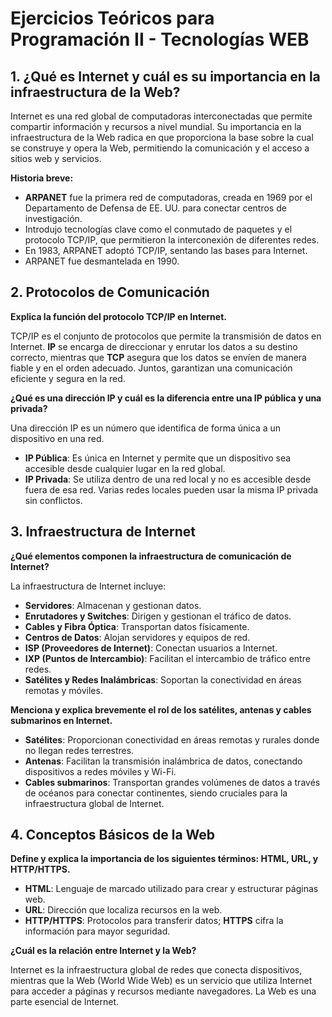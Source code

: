# Ejercicios Teóricos para Programación II - Tecnologías WEB

## 1. ¿Qué es Internet y cuál es su importancia en la infraestructura de la Web?

Internet es una red global de computadoras interconectadas que permite compartir información y recursos a nivel mundial. Su importancia en la infraestructura de la Web radica en que proporciona la base sobre la cual se construye y opera la Web, permitiendo la comunicación y el acceso a sitios web y servicios.

**Historia breve:**

- **ARPANET** fue la primera red de computadoras, creada en 1969 por el Departamento de Defensa de EE. UU. para conectar centros de investigación.
- Introdujo tecnologías clave como el conmutado de paquetes y el protocolo TCP/IP, que permitieron la interconexión de diferentes redes.
- En 1983, ARPANET adoptó TCP/IP, sentando las bases para Internet.
- ARPANET fue desmantelada en 1990.

## 2. Protocolos de Comunicación

**Explica la función del protocolo TCP/IP en Internet.**

TCP/IP es el conjunto de protocolos que permite la transmisión de datos en Internet. **IP** se encarga de direccionar y enrutar los datos a su destino correcto, mientras que **TCP** asegura que los datos se envíen de manera fiable y en el orden adecuado. Juntos, garantizan una comunicación eficiente y segura en la red.

**¿Qué es una dirección IP y cuál es la diferencia entre una IP pública y una privada?**

Una dirección IP es un número que identifica de forma única a un dispositivo en una red.

- **IP Pública**: Es única en Internet y permite que un dispositivo sea accesible desde cualquier lugar en la red global.
- **IP Privada**: Se utiliza dentro de una red local y no es accesible desde fuera de esa red. Varias redes locales pueden usar la misma IP privada sin conflictos.

## 3. Infraestructura de Internet

**¿Qué elementos componen la infraestructura de comunicación de Internet?**

La infraestructura de Internet incluye:

- **Servidores**: Almacenan y gestionan datos.
- **Enrutadores y Switches**: Dirigen y gestionan el tráfico de datos.
- **Cables y Fibra Óptica**: Transportan datos físicamente.
- **Centros de Datos**: Alojan servidores y equipos de red.
- **ISP (Proveedores de Internet)**: Conectan usuarios a Internet.
- **IXP (Puntos de Intercambio)**: Facilitan el intercambio de tráfico entre redes.
- **Satélites y Redes Inalámbricas**: Soportan la conectividad en áreas remotas y móviles.

**Menciona y explica brevemente el rol de los satélites, antenas y cables submarinos en Internet.**

- **Satélites**: Proporcionan conectividad en áreas remotas y rurales donde no llegan redes terrestres.
- **Antenas**: Facilitan la transmisión inalámbrica de datos, conectando dispositivos a redes móviles y Wi-Fi.
- **Cables submarinos**: Transportan grandes volúmenes de datos a través de océanos para conectar continentes, siendo cruciales para la infraestructura global de Internet.

## 4. Conceptos Básicos de la Web

**Define y explica la importancia de los siguientes términos: HTML, URL, y HTTP/HTTPS.**

- **HTML**: Lenguaje de marcado utilizado para crear y estructurar páginas web.
- **URL**: Dirección que localiza recursos en la web.
- **HTTP/HTTPS**: Protocolos para transferir datos; **HTTPS** cifra la información para mayor seguridad.

**¿Cuál es la relación entre Internet y la Web?**

Internet es la infraestructura global de redes que conecta dispositivos, mientras que la Web (World Wide Web) es un servicio que utiliza Internet para acceder a páginas y recursos mediante navegadores. La Web es una parte esencial de Internet.
